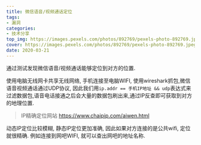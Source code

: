 ```yaml
---
title: 微信语音/视频通话定位
tags: 
- 漏洞
categories:
- 技术分享
top_img: https://images.pexels.com/photos/892769/pexels-photo-892769.jpeg?auto=compress&cs=tinysrgb&dpr=2&h=300&w=500
cover: https://images.pexels.com/photos/892769/pexels-photo-892769.jpeg?auto=compress&cs=tinysrgb&dpr=2&h=200&w=300
date: 2020-03-21
---
```


通过测试发现微信语音/视频通话能够定位到对方的位置.

使用电脑无线网卡共享无线网络, 手机连接至电脑WIFI, 使用wireshark抓包,微信语音视频通话通过UDP协议, 因此我们用`ip.addr == 手机IP地址 && udp`表达式来过滤数据包,语音电话接通之后会大量的数据包刷出来,通过IP反查即可获取到对方的地理位置. 

> IP精确定位网站 <https://www.chaipip.com/aiwen.html>

动态IP定位比较模糊, 静态IP定位更加准确, 因此如果对方连接的是公共wifi, 定位就很精确. 例如连接到网吧WIFI, 就可以查出网吧的地址名称.